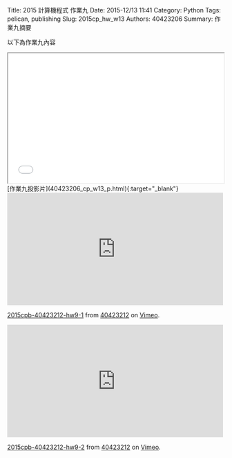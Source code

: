 Title: 2015 計算機程式 作業九
Date: 2015-12/13 11:41
Category: Python
Tags: pelican, publishing
Slug: 2015cp_hw_w13
Authors: 40423206
Summary: 作業九摘要

以下為作業九內容

<iframe src="40423212_cp_w13_p.html" width="500" height="300"></iframe>
[作業九投影片](40423206_cp_w13_p.html){:target="_blank"}
<iframe src="https://player.vimeo.com/video/148641468" width="500" height="260" frameborder="0" webkitallowfullscreen mozallowfullscreen allowfullscreen></iframe> <p><a href="https://vimeo.com/148641468">2015cpb-40423212-hw9-1</a> from <a href="https://vimeo.com/user45523667">40423212</a> on <a href="https://vimeo.com">Vimeo</a>.</p>

<iframe src="https://player.vimeo.com/video/148641467" width="500" height="260" frameborder="0" webkitallowfullscreen mozallowfullscreen allowfullscreen></iframe> <p><a href="https://vimeo.com/148641467">2015cpb-40423212-hw9-2</a> from <a href="https://vimeo.com/user45523667">40423212</a> on <a href="https://vimeo.com">Vimeo</a>.</p>